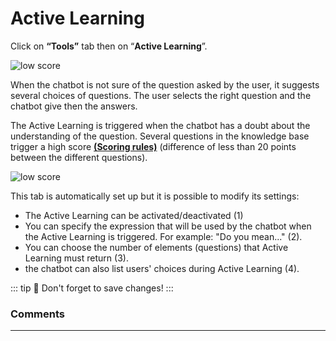 # Active Learning

Click on **“Tools”** tab then on “**Active Learning**”.

<div class="image_center">
  <img :src="$withBase('/assets/img/virtual-agent-studio/tools/activelearning1.png')" alt="low score">
</div>

When the chatbot is not sure of the question asked by the user, it suggests
several choices of questions. The user selects the right question and the
chatbot give then the answers.

The Active Learning is triggered when the chatbot has a doubt about the
understanding of the question. Several questions in the knowledge base trigger a
high score [**(Scoring rules)**](/documentation/virtual-agent-studio/chatbot/inbox/scoring_rules.html) (difference of less than 20 points between
the different questions).

<div class="image_center">
  <img :src="$withBase('/assets/img/virtual-agent-studio/tools/activelearning2.png')" alt="low score">
</div>



This tab is automatically set up but it is possible to modify its settings:

-   The Active Learning can be activated/deactivated (1)
-   You can specify the expression that will be used by the chatbot when the
    Active Learning is triggered. For example: "Do you mean..." (2).
-   You can choose the number of elements (questions) that Active Learning must
    return (3).
-   the chatbot can also list users' choices during Active Learning (4).

::: tip 💾
Don't forget to save changes!
:::

### Comments
---

<Commentaire />